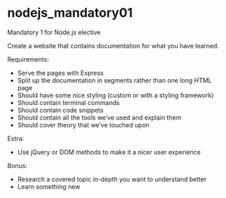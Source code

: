 # nodejs_mandatory01
Mandatory 1 for Node.js elective

Create a website that contains documentation for what you have learned.

Requirements:
- Serve the pages with Express
- Split up the documentation in segments rather than one long HTML page
- Should have some nice styling (custom or with a styling framework)
- Should contain terminal commands
- Should contain code snippets
- Should contain all the tools we’ve used and explain them
- Should cover theory that we’ve touched upon

Extra:
- Use jQuery or DOM methods to make it a nicer user experience

Bonus:
- Research a covered topic in-depth you want to understand better
- Learn something new
